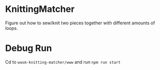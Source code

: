 # KnittingMatcher
Figure out how to sew/knit two pieces together with different amounts of loops.


# Debug Run

Cd to `wasm-knitting-matcher/www` and run `npm run start`
